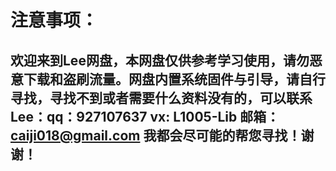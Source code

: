 # 注意事项：
## 欢迎来到Lee网盘，本网盘仅供参考学习使用，请勿恶意下载和盗刷流量。网盘内置系统固件与引导，请自行寻找，寻找不到或者需要什么资料没有的，可以联系Lee：qq：927107637 vx: L1005-Lib 邮箱：[caiji018@gmail.com](mailto:caiji018@gmail.com) 我都会尽可能的帮您寻找！谢谢！
